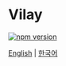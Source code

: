 # Vilay

[![npm version](https://badge.fury.io/js/vilay.svg)](https://badge.fury.io/js/vilay)

[English](packages/vilay/README.md) | [한국어](packages/vilay/README.ko.md)
